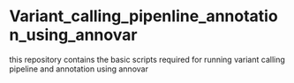 # Variant_calling_pipenline_annotation_using_annovar
this repository contains the basic scripts required for running variant calling pipeline and annotation using annovar
